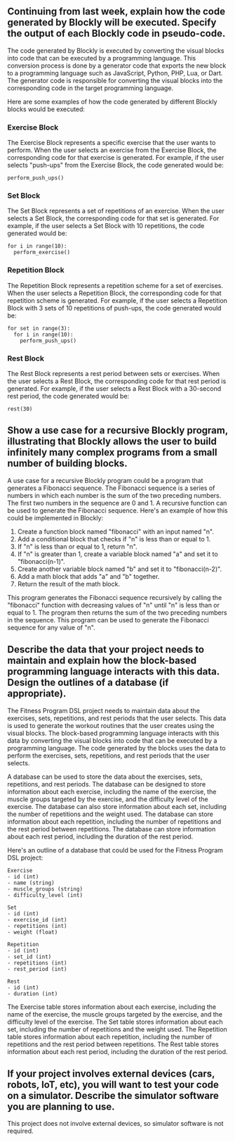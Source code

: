 ## Continuing from last week, explain how the code generated by Blockly will be executed. Specify the output of each Blockly code in pseudo-code.

The code generated by Blockly is executed by converting the visual blocks into code that can be executed by a programming language. This conversion process is done by a generator code that exports the new block to a programming language such as JavaScript, Python, PHP, Lua, or Dart. The generator code is responsible for converting the visual blocks into the corresponding code in the target programming language.

Here are some examples of how the code generated by different Blockly blocks would be executed:

### Exercise Block
The Exercise Block represents a specific exercise that the user wants to perform. When the user selects an exercise from the Exercise Block, the corresponding code for that exercise is generated. For example, if the user selects "push-ups" from the Exercise Block, the code generated would be:

```
perform_push_ups()
```

### Set Block
The Set Block represents a set of repetitions of an exercise. When the user selects a Set Block, the corresponding code for that set is generated. For example, if the user selects a Set Block with 10 repetitions, the code generated would be:

```
for i in range(10):
  perform_exercise()
```

### Repetition Block
The Repetition Block represents a repetition scheme for a set of exercises. When the user selects a Repetition Block, the corresponding code for that repetition scheme is generated. For example, if the user selects a Repetition Block with 3 sets of 10 repetitions of push-ups, the code generated would be:

```
for set in range(3):
  for i in range(10):
    perform_push_ups()
```

### Rest Block
The Rest Block represents a rest period between sets or exercises. When the user selects a Rest Block, the corresponding code for that rest period is generated. For example, if the user selects a Rest Block with a 30-second rest period, the code generated would be:

```
rest(30)
```

## Show a use case for a recursive Blockly program, illustrating that Blockly allows the user to build infinitely many complex programs from a small number of building blocks.

A use case for a recursive Blockly program could be a program that generates a Fibonacci sequence. The Fibonacci sequence is a series of numbers in which each number is the sum of the two preceding numbers. The first two numbers in the sequence are 0 and 1. A recursive function can be used to generate the Fibonacci sequence. Here's an example of how this could be implemented in Blockly:

1. Create a function block named "fibonacci" with an input named "n".
2. Add a conditional block that checks if "n" is less than or equal to 1.
3. If "n" is less than or equal to 1, return "n".
4. If "n" is greater than 1, create a variable block named "a" and set it to "fibonacci(n-1)".
5. Create another variable block named "b" and set it to "fibonacci(n-2)".
6. Add a math block that adds "a" and "b" together.
7. Return the result of the math block.

This program generates the Fibonacci sequence recursively by calling the "fibonacci" function with decreasing values of "n" until "n" is less than or equal to 1. The program then returns the sum of the two preceding numbers in the sequence. This program can be used to generate the Fibonacci sequence for any value of "n".

## Describe the data that your project needs to maintain and explain how the block-based programming language interacts with this data. Design the outlines of a database (if appropriate).

The Fitness Program DSL project needs to maintain data about the exercises, sets, repetitions, and rest periods that the user selects. This data is used to generate the workout routines that the user creates using the visual blocks. The block-based programming language interacts with this data by converting the visual blocks into code that can be executed by a programming language. The code generated by the blocks uses the data to perform the exercises, sets, repetitions, and rest periods that the user selects.

A database can be used to store the data about the exercises, sets, repetitions, and rest periods. The database can be designed to store information about each exercise, including the name of the exercise, the muscle groups targeted by the exercise, and the difficulty level of the exercise. The database can also store information about each set, including the number of repetitions and the weight used. The database can store information about each repetition, including the number of repetitions and the rest period between repetitions. The database can store information about each rest period, including the duration of the rest period.

Here's an outline of a database that could be used for the Fitness Program DSL project:

```
Exercise
- id (int)
- name (string)
- muscle_groups (string)
- difficulty_level (int)

Set
- id (int)
- exercise_id (int)
- repetitions (int)
- weight (float)

Repetition
- id (int)
- set_id (int)
- repetitions (int)
- rest_period (int)

Rest
- id (int)
- duration (int)
```

The Exercise table stores information about each exercise, including the name of the exercise, the muscle groups targeted by the exercise, and the difficulty level of the exercise. The Set table stores information about each set, including the number of repetitions and the weight used. The Repetition table stores information about each repetition, including the number of repetitions and the rest period between repetitions. The Rest table stores information about each rest period, including the duration of the rest period.

## If your project involves external devices (cars, robots, IoT, etc), you will want to test your code on a simulator. Describe the simulator software you are planning to use.

This project does not involve external devices, so simulator software is not required.
